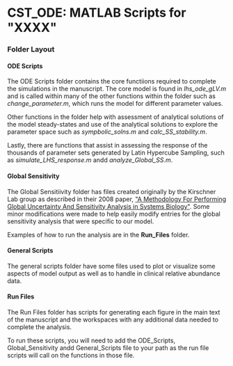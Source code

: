 # CST_ODE: MATLAB Scripts for "XXXX"

### Folder Layout

#### ODE Scripts
The ODE Scripts folder contains the core functiions required to complete the simulations in the manuscript. The core model is found in _lhs_ode_gLV.m_ and is called within many of the other functions within the folder such as _change_parameter.m_, which runs the model for different parameter values.

Other functions in the folder help with assessment of analytical solutions of the model steady-states and use of the analytical solutions to explore the parameter space such as _sympbolic_solns.m_ and _calc_SS_stability.m_.

Lastly, there are functions that assist in assessing the response of the thousands of parameter sets generated by Latin Hypercube Sampling, such as _simulate_LHS_response.m_ andd _analyze_Global_SS.m_.

#### Global Sensitivity
The Global Sensitiivity folder has files created originally by the Kirschner Lab group as described in their 2008 paper, ["A Methodology For Performing Global Uncertainty And Sensitivity Analysis in Systems Biology"](https://www.ncbi.nlm.nih.gov/pmc/articles/PMC2570191/). Some minor modifications were made to help easily modify entries for the global sensitivity analysis that were specific to our model.

Examples of how to run the analysis are in the **Run_Files** folder.

#### General Scripts
The general scripts folder have some files used to plot or visualize some aspects of model output as well as to handle in clinical relative abundance data.

#### Run Files
The Run Files folder has scripts for generating each figure in the main text of the manuscript and the workspaces with any additional data needed to complete the analysis.

To run these scripts, you will need to add the ODE_Scripts, Global_Sensitivity andd General_Scripts file to your path as the run file scripts will call on the functions in those file.
